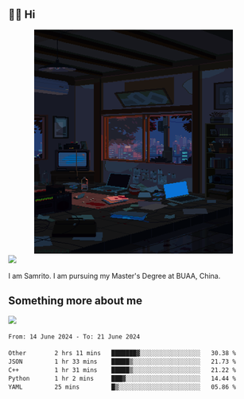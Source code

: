 ## 👋🏻 Hi

<div align="center">
<img alt="GIF" src="https://github.com/xiangsam/xiangsam/blob/271390e4ab50820a4594e3cb94b7ffaa6293de72/0_0EUAvTumWsRa2k6F.gif" width=400 height=450/>
</div>

<a href="https://github.com/xiangsam">
  <img src="https://komarev.com/ghpvc/?username=xiangsam&style=flat-square" />
</a>

I am Samrito. I am pursuing my Master's Degree at BUAA, China.


## Something more about me
<a href="https://github.com/xiangsam">
  <img src="https://github-readme-stats.vercel.app/api?username=xiangsam&show_icons=true&hide_border=true" />
</a>

<!--
<a href="https://github.com/xiangsam">
  <img src="https://github-readme-stats.vercel.app/api/top-langs/?username=xiangsam&layout=compact" />
</a>
-->

<!--START_SECTION:waka-->

```txt
From: 14 June 2024 - To: 21 June 2024

Other        2 hrs 11 mins   ███████▓░░░░░░░░░░░░░░░░░   30.38 %
JSON         1 hr 33 mins    █████▒░░░░░░░░░░░░░░░░░░░   21.73 %
C++          1 hr 31 mins    █████▒░░░░░░░░░░░░░░░░░░░   21.22 %
Python       1 hr 2 mins     ███▓░░░░░░░░░░░░░░░░░░░░░   14.44 %
YAML         25 mins         █▒░░░░░░░░░░░░░░░░░░░░░░░   05.86 %
```

<!--END_SECTION:waka-->

<!---
xiangsam/xiangsam is a ✨ special ✨ repository because its `README.md` (this file) appears on your GitHub profile.
You can click the Preview link to take a look at your changes.
--->
